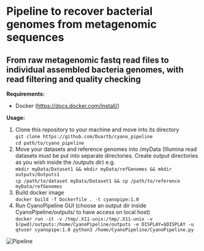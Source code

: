 # Pipeline to recover bacterial genomes from metagenomic sequences
## From raw metagenomic fastq read files to individual assembled bacteria genomes, with read filtering and quality checking

**Requirements:**
- Docker (https://docs.docker.com/install/)

**Usage:**

1. Clone this repository to your machine and move into its directory \
```git clone https://github.com/Duartb/cyano_pipeline``` \
```cd path/to/cyano_pipeline```
2. Move your datasets and reference genomes into /myData (Illumina read datasets must be put into separate directories. Create output directories as you wish inside the /outputs dir) e.g. \
```mkdir myData/Dataset1 && mkdir myData/refGenomes && mkdir outputs/Outputs1``` \
```cp /path/to/dataset myData/Dataset1 && cp /path/to/reference myData/refGenomes```
3. Build docker image \
```docker build -f Dockerfile . -t cyanopipe:1.0```
4. Run CyanoPipeline GUI (choose an output dir inside CyanoPipeline/outputs/ to have access on local host)\
```docker run -it -v /tmp/.X11-unix:/tmp/.X11-unix -v $(pwd)/outputs:/home/CyanoPipeline/outputs -e DISPLAY=$DISPLAY -u qtuser cyanopipe:1.0 python3 /home/CyanoPipeline/CyanoPipeline.py```

![Pipeline](/resources/pipeline_flow.png?raw=true "CyanoPipe")

